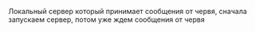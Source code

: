 Локальный сервер который принимает сообщения от червя, сначала запускаем сервер, потом уже ждем сообщения от червя
